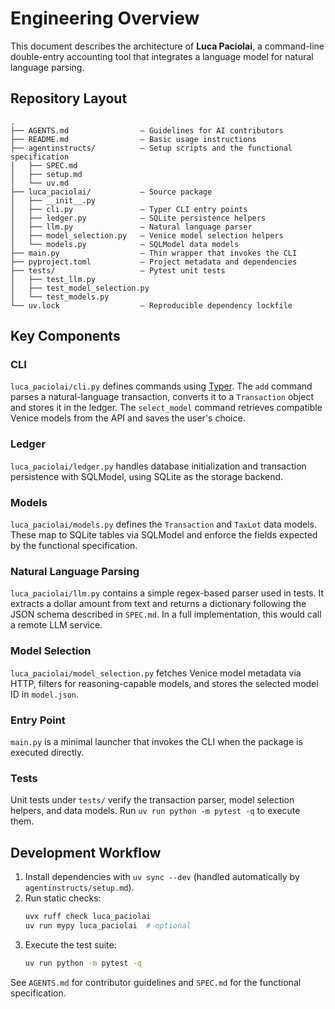 # Engineering Overview

This document describes the architecture of **Luca Paciolai**, a command-line double-entry accounting tool that integrates a language model for natural language parsing.

## Repository Layout

```
.
├── AGENTS.md                – Guidelines for AI contributors
├── README.md                – Basic usage instructions
├── agentinstructs/          – Setup scripts and the functional specification
│   ├── SPEC.md
│   ├── setup.md
│   └── uv.md
├── luca_paciolai/           – Source package
│   ├── __init__.py
│   ├── cli.py               – Typer CLI entry points
│   ├── ledger.py            – SQLite persistence helpers
│   ├── llm.py               – Natural language parser
│   ├── model_selection.py   – Venice model selection helpers
│   └── models.py            – SQLModel data models
├── main.py                  – Thin wrapper that invokes the CLI
├── pyproject.toml           – Project metadata and dependencies
├── tests/                   – Pytest unit tests
│   ├── test_llm.py
│   ├── test_model_selection.py
│   └── test_models.py
└── uv.lock                  – Reproducible dependency lockfile
```

## Key Components

### CLI
`luca_paciolai/cli.py` defines commands using [Typer](https://typer.tiangolo.com/). The `add` command parses a natural-language transaction, converts it to a `Transaction` object and stores it in the ledger. The `select_model` command retrieves compatible Venice models from the API and saves the user's choice.

### Ledger
`luca_paciolai/ledger.py` handles database initialization and transaction persistence with SQLModel, using SQLite as the storage backend.

### Models
`luca_paciolai/models.py` defines the `Transaction` and `TaxLot` data models. These map to SQLite tables via SQLModel and enforce the fields expected by the functional specification.

### Natural Language Parsing
`luca_paciolai/llm.py` contains a simple regex-based parser used in tests. It extracts a dollar amount from text and returns a dictionary following the JSON schema described in `SPEC.md`. In a full implementation, this would call a remote LLM service.

### Model Selection
`luca_paciolai/model_selection.py` fetches Venice model metadata via HTTP, filters for reasoning-capable models, and stores the selected model ID in `model.json`.

### Entry Point
`main.py` is a minimal launcher that invokes the CLI when the package is executed directly.

### Tests
Unit tests under `tests/` verify the transaction parser, model selection helpers, and data models. Run `uv run python -m pytest -q` to execute them.

## Development Workflow

1. Install dependencies with `uv sync --dev` (handled automatically by `agentinstructs/setup.md`).
2. Run static checks:
   ```bash
   uvx ruff check luca_paciolai
   uv run mypy luca_paciolai  # optional
   ```
3. Execute the test suite:
   ```bash
   uv run python -m pytest -q
   ```

See `AGENTS.md` for contributor guidelines and `SPEC.md` for the functional specification.
